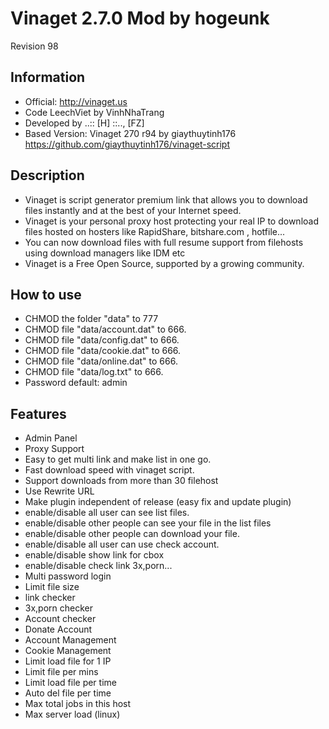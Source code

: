 Vinaget 2.7.0 Mod by hogeunk
============================
Revision 98

Information
-----------
- Official: http://vinaget.us
- Code LeechViet by VinhNhaTrang
- Developed by ..:: [H] ::.., [FZ]
- Based Version: Vinaget 270 r94 by giaythuytinh176
  https://github.com/giaythuytinh176/vinaget-script

Description
-----------
- Vinaget is script generator premium link that allows you to download files instantly and at the best of your Internet speed.
- Vinaget is your personal proxy host protecting your real IP to download files hosted on hosters like RapidShare, bitshare.com , hotfile...
- You can now download files with full resume support from filehosts using download managers like IDM etc
- Vinaget is a Free Open Source, supported by a growing community.

How to use
----------
- CHMOD the folder "data" to 777
- CHMOD file "data/account.dat" to 666.
- CHMOD file "data/config.dat" to 666.
- CHMOD file "data/cookie.dat" to 666.
- CHMOD file "data/online.dat" to 666.
- CHMOD file "data/log.txt" to 666.
- Password default: admin

Features
--------
- Admin Panel
- Proxy Support
- Easy to get multi link and make list in one go.
- Fast download speed with vinaget script.
- Support downloads from more than 30 filehost
- Use Rewrite URL
- Make plugin independent of release (easy fix and update plugin)
- enable/disable all user can see list files.
- enable/disable other people can see your file in the list files
- enable/disable other people can download your file.
- enable/disable all user can use check account.
- enable/disable show link for cbox
- enable/disable check link 3x,porn...
- Multi password login
- Limit file size
- link checker
- 3x,porn checker
- Account checker
- Donate Account
- Account Management
- Cookie Management
- Limit load file for 1 IP
- Limit file per mins
- Limit load file per time
- Auto del file per time
- Max total jobs in this host
- Max server load (linux)
